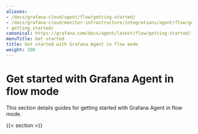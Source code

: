 ```yaml
---
aliases:
- /docs/grafana-cloud/agent/flow/getting-started/
- /docs/grafana-cloud/monitor-infrastructure/integrations/agent/flow/getting-started/
- getting_started/
canonical: https://grafana.com/docs/agent/latest/flow/getting-started/
menuTitle: Get started
title: Get started with Grafana Agent in flow mode
weight: 200
---
```


# Get started with Grafana Agent in flow mode

This section details guides for getting started with Grafana Agent in flow mode.

{{< section >}}

